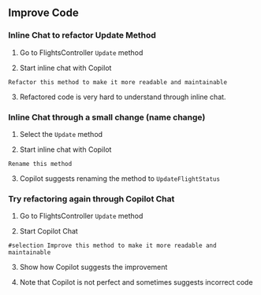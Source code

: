## Improve Code

### Inline Chat to refactor Update Method

1. Go to FlightsController `Update` method

2. Start inline chat with Copilot

```
Refactor this method to make it more readable and maintainable
```

3. Refactored code is very hard to understand through inline chat.

### Inline Chat through a small change (name change)

1. Select the `Update` method

2. Start inline chat with Copilot

```
Rename this method
```

3. Copilot suggests renaming the method to `UpdateFlightStatus`

### Try refactoring again through Copilot Chat

1. Go to FlightsController `Update` method

2. Start Copilot Chat

```
#selection Improve this method to make it more readable and maintainable
```

3. Show how Copilot suggests the improvement

4. Note that Copilot is not perfect and sometimes suggests incorrect code
